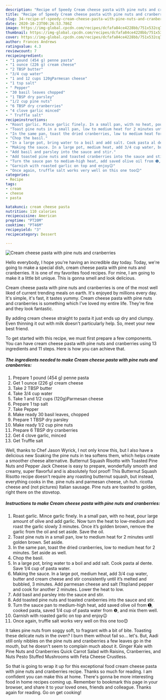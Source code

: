 ```yaml
---
description: "Recipe of Speedy Cream cheese pasta with pine nuts and cranberries"
title: "Recipe of Speedy Cream cheese pasta with pine nuts and cranberries"
slug: 34-recipe-of-speedy-cream-cheese-pasta-with-pine-nuts-and-cranberries
date: 2020-10-23T00:26:53.786Z
image: https://img-global.cpcdn.com/recipes/dcfafa84ce4228bb/751x532cq70/cream-cheese-pasta-with-pine-nuts-and-cranberries-recipe-main-photo.jpg
thumbnail: https://img-global.cpcdn.com/recipes/dcfafa84ce4228bb/751x532cq70/cream-cheese-pasta-with-pine-nuts-and-cranberries-recipe-main-photo.jpg
cover: https://img-global.cpcdn.com/recipes/dcfafa84ce4228bb/751x532cq70/cream-cheese-pasta-with-pine-nuts-and-cranberries-recipe-main-photo.jpg
author: Frances Andrews
ratingvalue: 4.3
reviewcount: 7
recipeingredient:
- "1 pound (454 g) penne pasta"
- "1 ounce (226 g) cream cheese"
- "2 TBSP butter"
- "3/4 cup water"
- "1 and 12 cups 120gParmesan cheese"
- "1 tsp salt"
- " Pepper"
- "30 basil leaves chopped"
- "1 TBSP dry parsley"
- "1/2 cup pine nuts"
- "6 TBSP dry cranberries"
- "4 clove garlic minced"
- " Truffle salt"
recipeinstructions:
- "Roast garlic. Mince garlic finely. In a small pan, with no heat, pour large amount of olive and add garlic. Now turn the heat to low-medium and roast the garlic slowly 3 minutes. Once it’s golden brown, remove the garlic from the oil and set aside. Save the oil."
- "Toast pine nuts in a small pan, low to medium heat for 2 minutes until golden brown. Set aside."
- "In the same pan, toast the dried cranberries, low to medium heat for 2 minutes. Set aside as well."
- "Chop the basil."
- "In a large pot, bring water to a boil and add salt. Cook pasta al dente. Save 1/4 cup of pasta water."
- "Making the sauce. In a large pot, medium heat, add 3/4 cup water, butter and cream cheese and stir consistently until it’s melted and bubbled, 3 minutes. Add parmesan cheese and salt (1tsp)and pepper and cook for another 2 minutes. Lower the heat to low."
- "Add basil and parsley into the sauce and stir."
- "Add toasted pine nuts and toasted cranberries into the sauce and stir."
- "Turn the sauce pan to medium-high heat, add saved olive oil from ➊, cooked pasta, saved 1/4 cup of pasta water from ❺, and mix them well."
- "Garnish with roasted garlic on top and enjoy😉"
- "Once again, truffle salt works very well on this one too😊"
categories:
- Recipe
tags:
- cream
- cheese
- pasta

katakunci: cream cheese pasta 
nutrition: 110 calories
recipecuisine: American
preptime: "PT20M"
cooktime: "PT46M"
recipeyield: "3"
recipecategory: Dessert

---
```



![Cream cheese pasta with pine nuts and cranberries](https://img-global.cpcdn.com/recipes/dcfafa84ce4228bb/751x532cq70/cream-cheese-pasta-with-pine-nuts-and-cranberries-recipe-main-photo.jpg)

Hello everybody, I hope you're having an incredible day today. Today, we're going to make a special dish, cream cheese pasta with pine nuts and cranberries. It is one of my favorites food recipes. For mine, I am going to make it a little bit unique. This is gonna smell and look delicious.

Cream cheese pasta with pine nuts and cranberries is one of the most well liked of current trending meals on earth. It's enjoyed by millions every day. It's simple, it's fast, it tastes yummy. Cream cheese pasta with pine nuts and cranberries is something which I've loved my entire life. They're fine and they look fantastic.

By adding cream cheese straight to pasta it just ends up dry and clumpy. Even thinning it out with milk doesn&#39;t particularly help. So, meet your new best friend.


To get started with this recipe, we must first prepare a few components. You can have cream cheese pasta with pine nuts and cranberries using 13 ingredients and 11 steps. Here is how you can achieve that.

<!--inarticleads1-->

##### The ingredients needed to make Cream cheese pasta with pine nuts and cranberries:

1. Prepare 1 pound (454 g) penne pasta
1. Get 1 ounce (226 g) cream cheese
1. Take 2 TBSP butter
1. Take 3/4 cup water
1. Take 1 and 1/2 cups (120g)Parmesan cheese
1. Prepare 1 tsp salt
1. Take  Pepper
1. Make ready 30 basil leaves, chopped
1. Prepare 1 TBSP dry parsley
1. Make ready 1/2 cup pine nuts
1. Prepare 6 TBSP dry cranberries
1. Get 4 clove garlic, minced
1. Get  Truffle salt


Well, thanks to Chef Jason Wyrick, I not only know this, but I also have a delicious new Soaking the pine nuts in tea softens them, which helps create a smoother cheese alternative. Butternut Squash Risotto with Toasted Pine Nuts and Pepper Jack Cheese is easy to prepare, wonderfully smooth and creamy, super flavorful and is absolutely fool proof! This Butternut Squash Risotto recipe doesn&#39;t require any roasting butternut squash, but instead, everything cooks in the. pine nuts and parmesan cheese, uh huh. ricotta cheese and (not pictures) Italian sausage. Pine nuts are toasted to golden, right there on the stovetop. 

<!--inarticleads2-->

##### Instructions to make Cream cheese pasta with pine nuts and cranberries:

1. Roast garlic. Mince garlic finely. In a small pan, with no heat, pour large amount of olive and add garlic. Now turn the heat to low-medium and roast the garlic slowly 3 minutes. Once it’s golden brown, remove the garlic from the oil and set aside. Save the oil.
1. Toast pine nuts in a small pan, low to medium heat for 2 minutes until golden brown. Set aside.
1. In the same pan, toast the dried cranberries, low to medium heat for 2 minutes. Set aside as well.
1. Chop the basil.
1. In a large pot, bring water to a boil and add salt. Cook pasta al dente. Save 1/4 cup of pasta water.
1. Making the sauce. In a large pot, medium heat, add 3/4 cup water, butter and cream cheese and stir consistently until it’s melted and bubbled, 3 minutes. Add parmesan cheese and salt (1tsp)and pepper and cook for another 2 minutes. Lower the heat to low.
1. Add basil and parsley into the sauce and stir.
1. Add toasted pine nuts and toasted cranberries into the sauce and stir.
1. Turn the sauce pan to medium-high heat, add saved olive oil from ➊, cooked pasta, saved 1/4 cup of pasta water from ❺, and mix them well.
1. Garnish with roasted garlic on top and enjoy😉
1. Once again, truffle salt works very well on this one too😊


It takes pine nuts from soggy soft, to fragrant with a bit of bite. Toasting these delicate nuts in the oven? I burn them without fail so… let&#39;s. But, Aadi still only nibbles on the pine nuts and cranberries a few leaves go in the mouth, but he doesn&#39;t seem to complain much about it. Ginger Kale with Pine Nuts and Cranberries Quick Carrot Salad with Raisins, Cranberries, and Nuts Pesto Stuffed Mushrooms with Feta Cheese Crustless. 

So that is going to wrap it up for this exceptional food cream cheese pasta with pine nuts and cranberries recipe. Thanks so much for reading. I am confident you can make this at home. There's gonna be more interesting food in home recipes coming up. Remember to bookmark this page in your browser, and share it to your loved ones, friends and colleague. Thanks again for reading. Go on get cooking!
